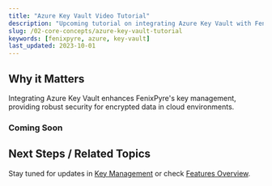 ```yaml
---
title: "Azure Key Vault Video Tutorial"
description: "Upcoming tutorial on integrating Azure Key Vault with FenixPyre for key management (≤160-char SEO summary)."
slug: /02-core-concepts/azure-key-vault-tutorial
keywords: [fenixpyre, azure, key-vault]
last_updated: 2023-10-01
---
```


## Why it Matters
Integrating Azure Key Vault enhances FenixPyre's key management, providing robust security for encrypted data in cloud environments.

### Coming Soon

## Next Steps / Related Topics
Stay tuned for updates in [Key Management](/02-core-concepts/key-mgmt) or check [Features Overview](/07-features/index).